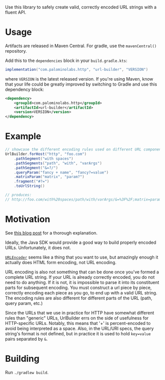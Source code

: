 Use this library to safely create valid, correctly encoded URL strings with a fluent API.

# Usage

Artifacts are released in Maven Central. For gradle, use the `mavenCentral()` repository.

Add this to the `dependencies` block in your `build.gradle.kts`:

```groovy
implementation("com.palominolabs.http", "url-builder", "VERSION")
```

where `VERSION` is the latest released version.  If you're using Maven, know that your life could be greatly improved by switching to Gradle and use this dependency block:

```xml
<dependency>
    <groupId>com.palominolabs.http</groupId>
    <artifactId>url-builder</artifactId>
    <version>VERSION</version>
</dependency>
```

# Example

```java
// showcase the different encoding rules used on different URL components
UrlBuilder.forHost("http", "foo.com")
    .pathSegment("with spaces")
    .pathSegments("path", "with", "varArgs")
    .pathSegment("&=?/")
    .queryParam("fancy + name", "fancy?=value")
    .matrixParam("matrix", "param?")
    .fragment("#?=")
    .toUrlString()

// produces:
// http://foo.com/with%20spaces/path/with/varArgs/&=%3F%2F;matrix=param%3F?fancy%20%2B%20name=fancy?%3Dvalue#%23?=
```

# Motivation

See [this blog post](http://blog.palominolabs.com/2013/10/03/creating-urls-correctly-and-safely/) for a thorough explanation.

Ideally, the Java SDK would provide a good way to build properly encoded URLs. Unfortunately, it does not.

[`URLEncoder`](http://docs.oracle.com/javase/7/docs/api/java/net/URLEncoder.html) seems like a thing that you want to use, but amazingly enough it actually does HTML form encoding, not URL encoding.

URL encoding is also not something that can be done once you've formed a complete URL string. If your URL is already correctly encoded, you do not need to do anything. If it is not, it is impossible to parse it into its constituent parts for subsequent encoding. You must construct a url piece by piece, correctly encoding each piece as you go, to end up with a valid URL string. The encoding rules are also different for different parts of the URL (path, query param, etc.)

 Since the URLs that we use in practice for HTTP have somewhat different rules than "generic" URLs, UrlBuilder errs on the side of usefulness for HTTP-specific URLs. Notably, this means that '+' is percent-encoded to avoid being interpreted as a space. Also, in the URL/URI specs, the query string's format is not defined, but in practice it is used to hold `key=value` pairs separated by `&`.

# Building

Run `./gradlew build`.
